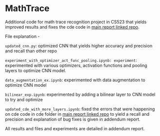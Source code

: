 # MathTrace
Additional code for math trace recognition project in CS523 that yields improved results and fixes the cde code in [main report linked repo](https://github.com/du00d/MathTrace). 

File explanation - 

```updated_cnn.py```: optimized CNN that yields higher accuracy and precision and recall than other repo

```experiment_with_optimizer_act_func_pooling.ipynb: experiment```: experimented with various optimizers, activation functions and pooling layers to optimize CNN model.

```data_augmentation_ex.ipynb```: experimented with data augmentation to optimize CNN model

```bilinear_exp.ipynb```: experimented by adding a bilinear layer to CNN model to try and optimize 

```updated_cde_with_more_layers.ipynb```: fixed the errors that were happening on cde code in cde folder in [main report linked repo](https://github.com/du00d/MathTrace) to yield a recall and precision and explanation of bug fixes is given in addendum report.

All results and files and experiments are detailed in addendum report. 
